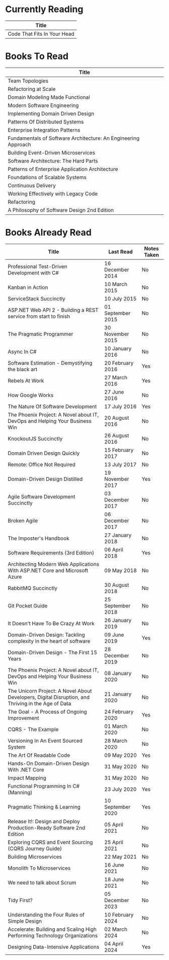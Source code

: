 Currently Reading
=================
Title                       |
--------------------------- |
Code That Fits In Your Head |

Books To Read
=============
Title                                                          |
-------------------------------------------------------------- |
Team Topologies                                                |
Refactoring at Scale                                           |
Domain Modeling Made Functional                                |
Modern Software Engineering                                    |
Implementing Domain Driven Design                              |
Patterns Of Distributed Systems                                |
Enterprise Integration Patterns                                |
Fundamentals of Software Architecture: An Engineering Approach |
Building Event-Driven Microservices                            |
Software Architecture: The Hard Parts                          |
Patterns of Enterprise Application Architecture                |
Foundations of Scalable Systems                                |
Continuous Delivery                                            |
Working Effectively with Legacy Code                           |
Refactoring                                                    |
A Philosophy of Software Design 2nd Edition                    |

Books Already Read
==================
Title                                                                                              | Last Read         | Notes Taken
-------------------------------------------------------------------------------------------------- | ----------------- | -----------
Professional Test-Driven Development with C#                                                       | 16 December 2014  | No
Kanban in Action                                                                                   | 10 March 2015     | No
ServiceStack Succinctly                                                                            | 10 July 2015      | No
ASP.NET Web API 2 - Building a REST service from start to finish                                   | 01 September 2015 | No
The Pragmatic Programmer                                                                           | 30 November 2015  | No
Async In C#                                                                                        | 10 January 2016   | No
Software Estimation - Demystifying the black art                                                   | 20 February 2016  | Yes
Rebels At Work                                                                                     | 27 March 2016     | Yes
How Google Works                                                                                   | 27 June 2016      | No
The Nature Of Software Development                                                                 | 17 July 2016      | Yes
The Phoenix Project: A Novel about IT, DevOps and Helping Your Business Win                        | 20 August 2016    | No
KnockoutJS Succinctly                                                                              | 26 August 2016    | No
Domain Driven Design Quickly                                                                       | 15 February 2017  | No
Remote: Office Not Required                                                                        | 13 July 2017      | No
Domain-Driven Design Distilled                                                                     | 19 November 2017  | Yes
Agile Software Development Succinctly                                                              | 03 December 2017  | No
Broken Agile                                                                                       | 06 December 2017  | No
The Imposter's Handbook                                                                            | 27 January 2018   | No
Software Requirements (3rd Edition)                                                                | 06 April 2018     | Yes
Architecting Modern Web Applications With ASP.NET Core and Microsoft Azure                         | 09 May 2018       | No
RabbitMQ Succinctly                                                                                | 30 August 2018    | No
Git Pocket Guide                                                                                   | 25 September 2018 | No
It Doesn't Have To Be Crazy At Work                                                                | 26 January 2019   | No
Domain-Driven Design: Tackling complexity in the heart of software                                 | 09 June 2019      | Yes
Domain-Driven Design - The First 15 Years                                                          | 28 December 2019  | No
The Phoenix Project: A Novel about IT, DevOps and Helping Your Business Win                        | 08 January 2020   | No
The Unicorn Project: A Novel About Developers, Digital Disruption, and Thriving in the Age of Data | 21 January 2020   | No
The Goal - A Process of Ongoing Improvement                                                        | 24 February 2020  | Yes
CQRS - The Example                                                                                 | 01 March 2020     | No
Versioning In An Event Sourced System                                                              | 28 March 2020     | No
The Art Of Readable Code                                                                           | 09 May 2020       | Yes
Hands-On Domain-Driven Design With .NET Core                                                       | 31 May 2020       | No
Impact Mapping                                                                                     | 31 May 2020       | No
Functional Programming In C# (Manning)                                                             | 23 July 2020      | Yes
Pragmatic Thinking & Learning                                                                      | 10 September 2020 | Yes
Release It!: Design and Deploy Production-Ready Software 2nd Edition                               | 05 April 2021     | No
Exploring CQRS and Event Sourcing (CQRS Journey Guide)                                             | 25 April 2021     | No
Building Microservices                                                                             | 22 May 2021       | No
Monolith To Microservices                                                                          | 16 June 2021      | No
We need to talk about Scrum                                                                        | 18 June 2021      | No
Tidy First?                                                                                        | 05 December 2023  | No
Understanding the Four Rules of Simple Design                                                      | 10 February 2024  | No
Accelerate: Building and Scaling High Performing Technology Organizations                          | 02 March 2024     | No
Designing Data-Intensive Applications                                                              | 04 April 2024     | Yes
